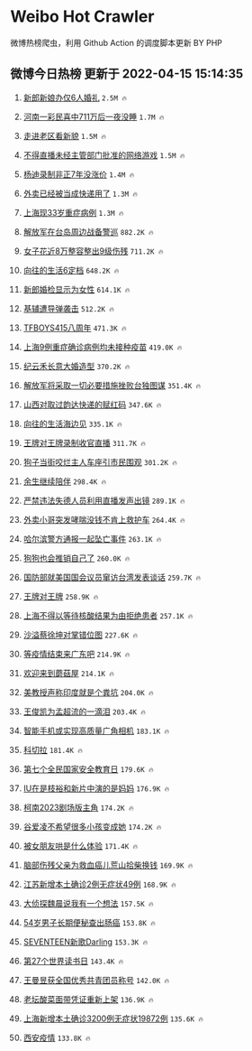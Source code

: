 # Weibo Hot Crawler 



微博热榜爬虫，利用 Github Action 的调度脚本更新 BY PHP 


## 微博今日热榜 更新于 2022-04-15 15:14:35 
1. [新郎新娘办仅6人婚礼](https://s.weibo.com/weibo?q=%23%E6%96%B0%E9%83%8E%E6%96%B0%E5%A8%98%E5%8A%9E%E4%BB%856%E4%BA%BA%E5%A9%9A%E7%A4%BC%23&Refer=top) `2.5M 🔥` 

1. [河南一彩民喜中711万后一夜没睡](https://s.weibo.com/weibo?q=%23%E6%B2%B3%E5%8D%97%E4%B8%80%E5%BD%A9%E6%B0%91%E5%96%9C%E4%B8%AD711%E4%B8%87%E5%90%8E%E4%B8%80%E5%A4%9C%E6%B2%A1%E7%9D%A1%23&Refer=top) `1.7M 🔥` 

1. [走进老区看新貌](https://s.weibo.com/weibo?q=%23%E8%B5%B0%E8%BF%9B%E8%80%81%E5%8C%BA%E7%9C%8B%E6%96%B0%E8%B2%8C%23&Refer=top) `1.5M 🔥` 

1. [不得直播未经主管部门批准的网络游戏](https://s.weibo.com/weibo?q=%23%E4%B8%8D%E5%BE%97%E7%9B%B4%E6%92%AD%E6%9C%AA%E7%BB%8F%E4%B8%BB%E7%AE%A1%E9%83%A8%E9%97%A8%E6%89%B9%E5%87%86%E7%9A%84%E7%BD%91%E7%BB%9C%E6%B8%B8%E6%88%8F%23&Refer=top) `1.5M 🔥` 

1. [杨迪录制非正7年没涨价](https://s.weibo.com/weibo?q=%23%E6%9D%A8%E8%BF%AA%E5%BD%95%E5%88%B6%E9%9D%9E%E6%AD%A37%E5%B9%B4%E6%B2%A1%E6%B6%A8%E4%BB%B7%23&Refer=top) `1.4M 🔥` 

1. [外卖已经被当成快递用了](https://s.weibo.com/weibo?q=%23%E5%A4%96%E5%8D%96%E5%B7%B2%E7%BB%8F%E8%A2%AB%E5%BD%93%E6%88%90%E5%BF%AB%E9%80%92%E7%94%A8%E4%BA%86%23&Refer=top) `1.3M 🔥` 

1. [上海现33岁重症病例](https://s.weibo.com/weibo?q=%23%E4%B8%8A%E6%B5%B7%E7%8E%B033%E5%B2%81%E9%87%8D%E7%97%87%E7%97%85%E4%BE%8B%23&Refer=top) `1.3M 🔥` 

1. [解放军在台岛周边战备警巡](https://s.weibo.com/weibo?q=%23%E8%A7%A3%E6%94%BE%E5%86%9B%E5%9C%A8%E5%8F%B0%E5%B2%9B%E5%91%A8%E8%BE%B9%E6%88%98%E5%A4%87%E8%AD%A6%E5%B7%A1%23&Refer=top) `882.2K 🔥` 

1. [女子花近8万整容整出9级伤残](https://s.weibo.com/weibo?q=%23%E5%A5%B3%E5%AD%90%E8%8A%B1%E8%BF%918%E4%B8%87%E6%95%B4%E5%AE%B9%E6%95%B4%E5%87%BA9%E7%BA%A7%E4%BC%A4%E6%AE%8B%23&Refer=top) `711.2K 🔥` 

1. [向往的生活6定档](https://s.weibo.com/weibo?q=%23%E5%90%91%E5%BE%80%E7%9A%84%E7%94%9F%E6%B4%BB6%E5%AE%9A%E6%A1%A3%23&Refer=top) `648.2K 🔥` 

1. [新郎婚检显示为女性](https://s.weibo.com/weibo?q=%23%E6%96%B0%E9%83%8E%E5%A9%9A%E6%A3%80%E6%98%BE%E7%A4%BA%E4%B8%BA%E5%A5%B3%E6%80%A7%23&Refer=top) `614.1K 🔥` 

1. [基辅遭导弹袭击](https://s.weibo.com/weibo?q=%23%E5%9F%BA%E8%BE%85%E9%81%AD%E5%AF%BC%E5%BC%B9%E8%A2%AD%E5%87%BB%23&Refer=top) `512.2K 🔥` 

1. [TFBOYS415八周年](https://s.weibo.com/weibo?q=%23TFBOYS415%E5%85%AB%E5%91%A8%E5%B9%B4%23&Refer=top) `471.3K 🔥` 

1. [上海9例重症确诊病例均未接种疫苗](https://s.weibo.com/weibo?q=%23%E4%B8%8A%E6%B5%B79%E4%BE%8B%E9%87%8D%E7%97%87%E7%A1%AE%E8%AF%8A%E7%97%85%E4%BE%8B%E5%9D%87%E6%9C%AA%E6%8E%A5%E7%A7%8D%E7%96%AB%E8%8B%97%23&Refer=top) `419.0K 🔥` 

1. [纪云禾长意大婚造型](https://s.weibo.com/weibo?q=%23%E7%BA%AA%E4%BA%91%E7%A6%BE%E9%95%BF%E6%84%8F%E5%A4%A7%E5%A9%9A%E9%80%A0%E5%9E%8B%23&Refer=top) `370.2K 🔥` 

1. [解放军将采取一切必要措施挫败台独图谋](https://s.weibo.com/weibo?q=%23%E8%A7%A3%E6%94%BE%E5%86%9B%E5%B0%86%E9%87%87%E5%8F%96%E4%B8%80%E5%88%87%E5%BF%85%E8%A6%81%E6%8E%AA%E6%96%BD%E6%8C%AB%E8%B4%A5%E5%8F%B0%E7%8B%AC%E5%9B%BE%E8%B0%8B%23&Refer=top) `351.4K 🔥` 

1. [山西对取过韵达快递的赋红码](https://s.weibo.com/weibo?q=%23%E5%B1%B1%E8%A5%BF%E5%AF%B9%E5%8F%96%E8%BF%87%E9%9F%B5%E8%BE%BE%E5%BF%AB%E9%80%92%E7%9A%84%E8%B5%8B%E7%BA%A2%E7%A0%81%23&Refer=top) `347.6K 🔥` 

1. [向往的生活海边见](https://s.weibo.com/weibo?q=%23%E5%90%91%E5%BE%80%E7%9A%84%E7%94%9F%E6%B4%BB%E6%B5%B7%E8%BE%B9%E8%A7%81%23&Refer=top) `335.1K 🔥` 

1. [王牌对王牌录制收官直播](https://s.weibo.com/weibo?q=%23%E7%8E%8B%E7%89%8C%E5%AF%B9%E7%8E%8B%E7%89%8C%E5%BD%95%E5%88%B6%E6%94%B6%E5%AE%98%E7%9B%B4%E6%92%AD%23&Refer=top) `311.7K 🔥` 

1. [狗子当街咬烂主人车座引市民围观](https://s.weibo.com/weibo?q=%23%E7%8B%97%E5%AD%90%E5%BD%93%E8%A1%97%E5%92%AC%E7%83%82%E4%B8%BB%E4%BA%BA%E8%BD%A6%E5%BA%A7%E5%BC%95%E5%B8%82%E6%B0%91%E5%9B%B4%E8%A7%82%23&Refer=top) `301.2K 🔥` 

1. [余生继续陪伴](https://s.weibo.com/weibo?q=%23%E4%BD%99%E7%94%9F%E7%BB%A7%E7%BB%AD%E9%99%AA%E4%BC%B4%23&Refer=top) `298.4K 🔥` 

1. [严禁违法失德人员利用直播发声出镜](https://s.weibo.com/weibo?q=%23%E4%B8%A5%E7%A6%81%E8%BF%9D%E6%B3%95%E5%A4%B1%E5%BE%B7%E4%BA%BA%E5%91%98%E5%88%A9%E7%94%A8%E7%9B%B4%E6%92%AD%E5%8F%91%E5%A3%B0%E5%87%BA%E9%95%9C%23&Refer=top) `289.1K 🔥` 

1. [外卖小哥突发哮喘没钱不肯上救护车](https://s.weibo.com/weibo?q=%23%E5%A4%96%E5%8D%96%E5%B0%8F%E5%93%A5%E7%AA%81%E5%8F%91%E5%93%AE%E5%96%98%E6%B2%A1%E9%92%B1%E4%B8%8D%E8%82%AF%E4%B8%8A%E6%95%91%E6%8A%A4%E8%BD%A6%23&Refer=top) `264.4K 🔥` 

1. [哈尔滨警方通报一起坠亡事件](https://s.weibo.com/weibo?q=%23%E5%93%88%E5%B0%94%E6%BB%A8%E8%AD%A6%E6%96%B9%E9%80%9A%E6%8A%A5%E4%B8%80%E8%B5%B7%E5%9D%A0%E4%BA%A1%E4%BA%8B%E4%BB%B6%23&Refer=top) `263.1K 🔥` 

1. [狗狗也会推销自己了](https://s.weibo.com/weibo?q=%23%E7%8B%97%E7%8B%97%E4%B9%9F%E4%BC%9A%E6%8E%A8%E9%94%80%E8%87%AA%E5%B7%B1%E4%BA%86%23&Refer=top) `260.0K 🔥` 

1. [国防部就美国国会议员窜访台湾发表谈话](https://s.weibo.com/weibo?q=%23%E5%9B%BD%E9%98%B2%E9%83%A8%E5%B0%B1%E7%BE%8E%E5%9B%BD%E5%9B%BD%E4%BC%9A%E8%AE%AE%E5%91%98%E7%AA%9C%E8%AE%BF%E5%8F%B0%E6%B9%BE%E5%8F%91%E8%A1%A8%E8%B0%88%E8%AF%9D%23&Refer=top) `259.7K 🔥` 

1. [王牌对王牌](https://s.weibo.com/weibo?q=%E7%8E%8B%E7%89%8C%E5%AF%B9%E7%8E%8B%E7%89%8C&Refer=top) `258.9K 🔥` 

1. [上海不得以等待核酸结果为由拒绝患者](https://s.weibo.com/weibo?q=%23%E4%B8%8A%E6%B5%B7%E4%B8%8D%E5%BE%97%E4%BB%A5%E7%AD%89%E5%BE%85%E6%A0%B8%E9%85%B8%E7%BB%93%E6%9E%9C%E4%B8%BA%E7%94%B1%E6%8B%92%E7%BB%9D%E6%82%A3%E8%80%85%23&Refer=top) `257.1K 🔥` 

1. [沙溢蔡徐坤对掌错位图](https://s.weibo.com/weibo?q=%23%E6%B2%99%E6%BA%A2%E8%94%A1%E5%BE%90%E5%9D%A4%E5%AF%B9%E6%8E%8C%E9%94%99%E4%BD%8D%E5%9B%BE%23&Refer=top) `227.6K 🔥` 

1. [等疫情结束来广东吧](https://s.weibo.com/weibo?q=%23%E7%AD%89%E7%96%AB%E6%83%85%E7%BB%93%E6%9D%9F%E6%9D%A5%E5%B9%BF%E4%B8%9C%E5%90%A7%23&Refer=top) `214.9K 🔥` 

1. [欢迎来到蘑菇屋](https://s.weibo.com/weibo?q=%23%E6%AC%A2%E8%BF%8E%E6%9D%A5%E5%88%B0%E8%98%91%E8%8F%87%E5%B1%8B%23&Refer=top) `214.1K 🔥` 

1. [美教授声称印度就是个粪坑](https://s.weibo.com/weibo?q=%23%E7%BE%8E%E6%95%99%E6%8E%88%E5%A3%B0%E7%A7%B0%E5%8D%B0%E5%BA%A6%E5%B0%B1%E6%98%AF%E4%B8%AA%E7%B2%AA%E5%9D%91%23&Refer=top) `204.0K 🔥` 

1. [王俊凯为孟超流的一滴泪](https://s.weibo.com/weibo?q=%23%E7%8E%8B%E4%BF%8A%E5%87%AF%E4%B8%BA%E5%AD%9F%E8%B6%85%E6%B5%81%E7%9A%84%E4%B8%80%E6%BB%B4%E6%B3%AA%23&Refer=top) `203.4K 🔥` 

1. [智能手机或实现高质量广角相机](https://s.weibo.com/weibo?q=%23%E6%99%BA%E8%83%BD%E6%89%8B%E6%9C%BA%E6%88%96%E5%AE%9E%E7%8E%B0%E9%AB%98%E8%B4%A8%E9%87%8F%E5%B9%BF%E8%A7%92%E7%9B%B8%E6%9C%BA%23&Refer=top) `183.1K 🔥` 

1. [科切拉](https://s.weibo.com/weibo?q=%E7%A7%91%E5%88%87%E6%8B%89&Refer=top) `181.4K 🔥` 

1. [第七个全民国家安全教育日](https://s.weibo.com/weibo?q=%23%E7%AC%AC%E4%B8%83%E4%B8%AA%E5%85%A8%E6%B0%91%E5%9B%BD%E5%AE%B6%E5%AE%89%E5%85%A8%E6%95%99%E8%82%B2%E6%97%A5%23&Refer=top) `179.6K 🔥` 

1. [IU在是枝裕和新片中演的是妈妈](https://s.weibo.com/weibo?q=%23IU%E5%9C%A8%E6%98%AF%E6%9E%9D%E8%A3%95%E5%92%8C%E6%96%B0%E7%89%87%E4%B8%AD%E6%BC%94%E7%9A%84%E6%98%AF%E5%A6%88%E5%A6%88%23&Refer=top) `176.9K 🔥` 

1. [柯南2023剧场版主角](https://s.weibo.com/weibo?q=%23%E6%9F%AF%E5%8D%972023%E5%89%A7%E5%9C%BA%E7%89%88%E4%B8%BB%E8%A7%92%23&Refer=top) `174.2K 🔥` 

1. [谷爱凌不希望很多小孩变成她](https://s.weibo.com/weibo?q=%23%E8%B0%B7%E7%88%B1%E5%87%8C%E4%B8%8D%E5%B8%8C%E6%9C%9B%E5%BE%88%E5%A4%9A%E5%B0%8F%E5%AD%A9%E5%8F%98%E6%88%90%E5%A5%B9%23&Refer=top) `174.2K 🔥` 

1. [被女朋友哄是什么体验](https://s.weibo.com/weibo?q=%23%E8%A2%AB%E5%A5%B3%E6%9C%8B%E5%8F%8B%E5%93%84%E6%98%AF%E4%BB%80%E4%B9%88%E4%BD%93%E9%AA%8C%23&Refer=top) `171.4K 🔥` 

1. [脑部伤残父亲为救血癌儿荒山拾柴换钱](https://s.weibo.com/weibo?q=%E8%84%91%E9%83%A8%E4%BC%A4%E6%AE%8B%E7%88%B6%E4%BA%B2%E4%B8%BA%E6%95%91%E8%A1%80%E7%99%8C%E5%84%BF%E8%8D%92%E5%B1%B1%E6%8B%BE%E6%9F%B4%E6%8D%A2%E9%92%B1&Refer=top) `169.9K 🔥` 

1. [江苏新增本土确诊2例无症状49例](https://s.weibo.com/weibo?q=%23%E6%B1%9F%E8%8B%8F%E6%96%B0%E5%A2%9E%E6%9C%AC%E5%9C%9F%E7%A1%AE%E8%AF%8A2%E4%BE%8B%E6%97%A0%E7%97%87%E7%8A%B649%E4%BE%8B%23&Refer=top) `168.9K 🔥` 

1. [大侦探魏晨说我有一个想法](https://s.weibo.com/weibo?q=%23%E5%A4%A7%E4%BE%A6%E6%8E%A2%E9%AD%8F%E6%99%A8%E8%AF%B4%E6%88%91%E6%9C%89%E4%B8%80%E4%B8%AA%E6%83%B3%E6%B3%95%23&Refer=top) `157.5K 🔥` 

1. [54岁男子长期便秘查出肠癌](https://s.weibo.com/weibo?q=%2354%E5%B2%81%E7%94%B7%E5%AD%90%E9%95%BF%E6%9C%9F%E4%BE%BF%E7%A7%98%E6%9F%A5%E5%87%BA%E8%82%A0%E7%99%8C%23&Refer=top) `153.8K 🔥` 

1. [SEVENTEEN新歌Darling](https://s.weibo.com/weibo?q=%23SEVENTEEN%E6%96%B0%E6%AD%8CDarling%23&Refer=top) `153.3K 🔥` 

1. [第27个世界读书日](https://s.weibo.com/weibo?q=%23%E7%AC%AC27%E4%B8%AA%E4%B8%96%E7%95%8C%E8%AF%BB%E4%B9%A6%E6%97%A5%23&Refer=top) `143.4K 🔥` 

1. [王曼昱获全国优秀共青团员称号](https://s.weibo.com/weibo?q=%23%E7%8E%8B%E6%9B%BC%E6%98%B1%E8%8E%B7%E5%85%A8%E5%9B%BD%E4%BC%98%E7%A7%80%E5%85%B1%E9%9D%92%E5%9B%A2%E5%91%98%E7%A7%B0%E5%8F%B7%23&Refer=top) `142.0K 🔥` 

1. [老坛酸菜面带凭证重新上架](https://s.weibo.com/weibo?q=%23%E8%80%81%E5%9D%9B%E9%85%B8%E8%8F%9C%E9%9D%A2%E5%B8%A6%E5%87%AD%E8%AF%81%E9%87%8D%E6%96%B0%E4%B8%8A%E6%9E%B6%23&Refer=top) `136.9K 🔥` 

1. [上海新增本土确诊3200例无症状19872例](https://s.weibo.com/weibo?q=%23%E4%B8%8A%E6%B5%B7%E6%96%B0%E5%A2%9E%E6%9C%AC%E5%9C%9F%E7%A1%AE%E8%AF%8A3200%E4%BE%8B%E6%97%A0%E7%97%87%E7%8A%B619872%E4%BE%8B%23&Refer=top) `135.6K 🔥` 

1. [西安疫情](https://s.weibo.com/weibo?q=%23%E8%A5%BF%E5%AE%89%E7%96%AB%E6%83%85%23&Refer=top) `133.8K 🔥` 


